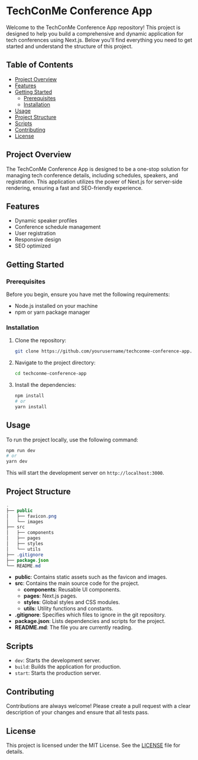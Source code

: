 # TechConMe Conference App

Welcome to the TechConMe Conference App repository! This project is designed to help you build a comprehensive and dynamic application for tech conferences using Next.js. Below you'll find everything you need to get started and understand the structure of this project.

## Table of Contents

- [Project Overview](#project-overview)
- [Features](#features)
- [Getting Started](#getting-started)
  - [Prerequisites](#prerequisites)
  - [Installation](#installation)
- [Usage](#usage)
- [Project Structure](#project-structure)
- [Scripts](#scripts)
- [Contributing](#contributing)
- [License](#license)

## Project Overview

The TechConMe Conference App is designed to be a one-stop solution for managing tech conference details, including schedules, speakers, and registration. This application utilizes the power of Next.js for server-side rendering, ensuring a fast and SEO-friendly experience.

## Features

- Dynamic speaker profiles
- Conference schedule management
- User registration
- Responsive design
- SEO optimized

## Getting Started

### Prerequisites

Before you begin, ensure you have met the following requirements:
- Node.js installed on your machine
- npm or yarn package manager

### Installation

1. Clone the repository:
    ```bash
    git clone https://github.com/yourusername/techconme-conference-app.git
    ```
2. Navigate to the project directory:
    ```bash
    cd techconme-conference-app
    ```
3. Install the dependencies:
    ```bash
    npm install
    # or
    yarn install
    ```

## Usage

To run the project locally, use the following command:
```bash
npm run dev
# or
yarn dev
```

This will start the development server on `http://localhost:3000`.

## Project Structure

```java
.
├── public
│   ├── favicon.png
│   └── images
├── src
│   ├── components
│   ├── pages
│   ├── styles
│   └── utils
├── .gitignore
├── package.json
└── README.md
```
- **public**: Contains static assets such as the favicon and images.
- **src**: Contains the main source code for the project.
  - **components**: Reusable UI components.
  - **pages**: Next.js pages.
  - **styles**: Global styles and CSS modules.
  - **utils**: Utility functions and constants.
- **.gitignore**: Specifies which files to ignore in the git repository.
- **package.json**: Lists dependencies and scripts for the project.
- **README.md**: The file you are currently reading.

## Scripts

- `dev`: Starts the development server.
- `build`: Builds the application for production.
- `start`: Starts the production server.

## Contributing

Contributions are always welcome! Please create a pull request with a clear description of your changes and ensure that all tests pass.

## License

This project is licensed under the MIT License. See the [LICENSE](LICENSE) file for details.